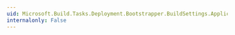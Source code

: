 ```yaml
---
uid: Microsoft.Build.Tasks.Deployment.Bootstrapper.BuildSettings.ApplicationRequiresElevation
internalonly: False
---
```

